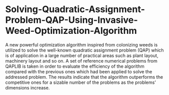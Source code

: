 # Solving-Quadratic-Assignment-Problem-QAP-Using-Invasive-Weed-Optimization-Algorithm
A new powerful optimization algorithm inspired from colonizing weeds is utilized to solve the well-known quadratic assignment problem (QAP) which is of application in a large number of practical areas such as plant layout, machinery layout and so on. A set of reference numerical problems from QAPLIB is taken in order to evaluate the efficiency of the algorithm compared with the previous ones which had been applied to solve the addressed problem. The results indicate that the algorithm outperforms the competitive ones for a sizable number of the problems as the problems’ dimensions increase.
